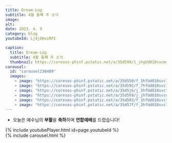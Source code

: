 ```yaml
---
title: Dream-Log
subtitle: 4월 둘째 주 소식
image:
alt: 
date: 2023. 4. 9
category: blog
youtubeId: Lj4j8HviRPI

caption:
  title: Dream-Log  
  subtitle: 4월 둘째 주 소식
  thumbnail: https://coresos-phinf.pstatic.net/a/35d599/1_jhgUd018svcmyuie2yt9yxn_f0v73q.jpg?type=e1920_std&cors=band
carousel:
  id: "carousel230409"
  images:
    - image: "https://coresos-phinf.pstatic.net/a/35d550/f_1hfUd018svc1jmnp46xpyeqm_f0v73q.jpg?type=e1920_std&cors=band"
    - image: "https://coresos-phinf.pstatic.net/a/35d592/f_7hfUd018svc1lo26dqgpu2kx_f0v73q.jpg?type=e1920_std&cors=band"
    - image: "https://coresos-phinf.pstatic.net/a/35d5j6/j_3hfUd018svctha791yrqxzo_f0v73q.jpg?type=e1920_std&cors=band"
    - image: "https://coresos-phinf.pstatic.net/a/35d5h9/j_jhfUd018svcu89xxlvg6p0m_f0v73q.jpg?type=e1920_std&cors=band"
    - image: "https://coresos-phinf.pstatic.net/a/35d593/f_1hfUd018svct8urbl09gw74_f0v73q.jpg?type=e1920_std&cors=band"
    - image: "https://coresos-phinf.pstatic.net/a/35d57f/f_2hfUd018svc1g66e31jn6t7v_f0v73q.jpg?type=e1920_std&cors=band"
---
```

- 오늘은 예수님의 **부활**을 **축하**하며 **연합예배**를 드렸습니다!  

<div>{% include youtubePlayer.html id=page.youtubeId %}</div>
<div class="mt-4">{% include carousel.html %}</div>
